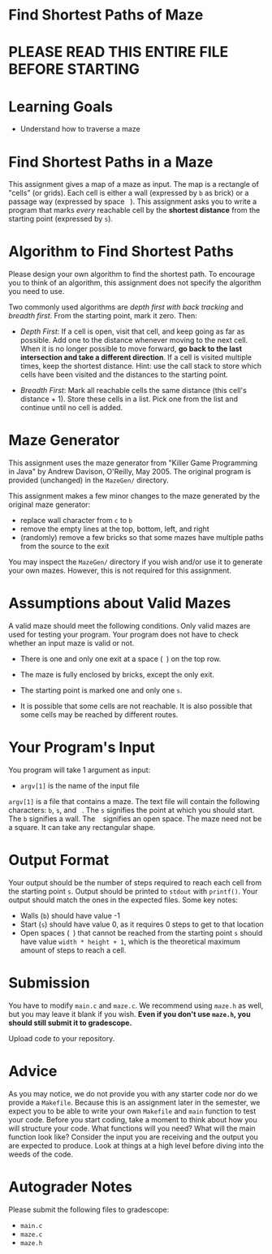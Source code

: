 # Find Shortest Paths of Maze

# PLEASE READ THIS ENTIRE FILE BEFORE STARTING

Learning Goals
==============

* Understand how to traverse a maze

Find Shortest Paths in a Maze
=============================

This assignment gives a map of a maze as input. The map is a rectangle of
"cells" (or grids). Each cell is either a wall (expressed by `b` as
brick) or a passage way (expressed by space ` `). This assignment asks
you to write a program that marks *every* reachable cell by the
**shortest distance** from the starting point (expressed by `s`).

Algorithm to Find Shortest Paths
================================

Please design your own algorithm to find the shortest path. To
encourage you to think of an algorithm, this assignment does not
specify the algorithm you need to use.

Two commonly used algorithms are *depth first with back tracking* and
*breadth first*. From the starting point, mark it zero. Then:

- *Depth First*: If a cell is open, visit that cell, and keep going as far as
  possible. Add one to the distance whenever moving to the next
  cell. When it is no longer possible to move forward, **go back to the
  last intersection and take a different direction**. If a cell is
  visited multiple times, keep the shortest distance. Hint: use
  the call stack to store which cells have been visited and the
  distances to the starting point.

- *Breadth First*: Mark all reachable cells the same distance (this cell's distance +
  1). Store these cells in a list.  Pick one from the list and
  continue until no cell is added.


Maze Generator
==============

This assignment uses the maze generator from "Killer Game Programming
in Java" by Andrew Davison, O'Reilly, May 2005. The original program
is provided (unchanged) in the `MazeGen/` directory.

This assignment makes a few minor changes to the maze generated by the
original maze generator:

* replace wall character from `c` to `b`
* remove the empty lines at the top, bottom, left, and right
* (randomly) remove a few bricks so that some mazes have multiple paths from
  the source to the exit

You may inspect the `MazeGen/` directory if you wish and/or use it 
to generate your own mazes. However, this is not required for this assignment.

Assumptions about Valid Mazes
=============================

A valid maze should meet the following conditions. Only valid mazes
are used for testing your program. Your program does not have to check
whether an input maze is valid or not.

* There is one and only one exit at a space (` `) on the top row.

* The maze is fully enclosed by bricks, except the only exit. 

* The starting point is marked one and only one `s`.

* It is possible that some cells are not reachable. It is also
  possible that some cells may be reached by different routes.

Your Program's Input
====================

You program will take 1 argument as input:

* `argv[1]` is the name of the input file

`argv[1]` is a file that contains a maze. The text file 
will contain the following characters: `b`, `s`, and ` `. 
The `s` signifies the point at which you should start.
The `b` signifies a wall. The ` ` signifies an open space.
The maze need not be a square. 
It can take any rectangular shape.

Output Format
=============

Your output should be the number of steps required to reach each cell from the starting point `s`. 
Output should be printed to `stdout` with `printf()`. Your output should match the ones in the expected files. Some key notes:

* Walls (`b`) should have value -1
* Start (`s`) should have value 0, as it requires 0 steps to get to that
  location
* Open spaces (` `) that cannot be reached from the starting point `s`
  should have value `width * height + 1`, which is
  the theoretical maximum amount of steps to reach a cell.

Submission
==========

You have to modify `main.c` and `maze.c`. We recommend using `maze.h` as well, but you may 
leave it blank if you wish. **Even if you don't use `maze.h`, you should still submit it to gradescope.**

Upload code to your repository.

Advice
======
As you may notice, we do not provide you with any starter code nor do we provide 
a `Makefile`. Because this is an assignment later in the semester, we expect you to
be able to write your own `Makefile` and `main` function to test your code. Before 
you start coding, take a moment to think about how you will structure your code.
What functions will you need? What will the main function look like? Consider 
the input you are receiving and the output you are expected to produce. Look at 
things at a high level before diving into the weeds of the code.

Autograder Notes
================

Please submit the following files to gradescope:
* `main.c`
* `maze.c`
* `maze.h`
